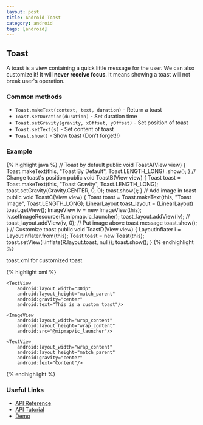 ```yaml
---
layout: post
title: Android Toast
category: android
tags: [android]
---
```


## Toast

A toast is a view containing a quick little message for the user. We can also customize it! It will **never receive focus**. It means showing a toast will not break user's operation.

### Common methods

* `Toast.makeText(context, text, duration)` - Return a toast
* `Toast.setDuration(duration)` - Set duration time  
* `Toast.setGravity(gravity, xOffset, yOffset)` - Set position of toast  
* `Toast.setText(s)` - Set content of toast  
* `Toast.show()` - Show toast (Don't forget!!)  

### Example

{% highlight java %}
// Toast by default
public void ToastA(View view) {
    Toast.makeText(this, "Toast By Default", Toast.LENGTH_LONG)
            .show();
}
// Change toast's position
public void ToastB(View view) {
    Toast toast = Toast.makeText(this, "Toast Gravity", Toast.LENGTH_LONG);
    toast.setGravity(Gravity.CENTER, 0, 0);
    toast.show();
}
// Add image in toast
public void ToastC(View view) {
    Toast toast = Toast.makeText(this, "Toast Image", Toast.LENGTH_LONG);
    LinearLayout toast_layout = (LinearLayout) toast.getView();
    ImageView iv = new ImageView(this);
    iv.setImageResource(R.mipmap.ic_launcher);
    toast_layout.addView(iv);
    // toast_layout.addView(iv, 0); // Put image above toast message
    toast.show();
}
// Customize toast
public void ToastD(View view) {
    LayoutInflater i = LayoutInflater.from(this);
    Toast toast = new Toast(this);
    toast.setView(i.inflate(R.layout.toast, null));
    toast.show();
}
{% endhighlight %}

toast.xml for customized toast

{% highlight xml %}
<?xml version="1.0" encoding="utf-8"?>
<LinearLayout xmlns:android="http://schemas.android.com/apk/res/android"
    android:layout_width="match_parent"
    android:layout_height="match_parent"
    android:orientation="vertical">

    <TextView
        android:layout_width="30dp"
        android:layout_height="match_parent"
        android:gravity="center"
        android:text="This is a custom toast"/>

    <ImageView
        android:layout_width="wrap_content"
        android:layout_height="wrap_content"
        android:src="@mipmap/ic_launcher"/>

    <TextView
        android:layout_width="wrap_content"
        android:layout_height="match_parent"
        android:gravity="center"
        android:text="Content"/>
</LinearLayout>
{% endhighlight %}

### Useful Links

* [API Reference](https://developer.android.com/reference/android/widget/Toast.html)
* [API Tutorial](http://developer.android.com/guide/topics/ui/notifiers/toasts.html)
* [Demo](https://github.com/selfjt)